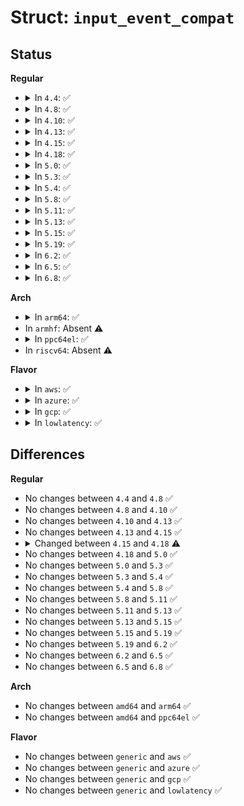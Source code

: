 # Struct: <code>input_event_compat</code>

## Status
<b>Regular</b>
<ul>
<li>
<details>
<summary>In <code>4.4</code>: ✅</summary>

```c
struct input_event_compat {
    struct compat_timeval time;
    __u16 type;
    __u16 code;
    __s32 value;
};
```
</details>
</li>
<li>
<details>
<summary>In <code>4.8</code>: ✅</summary>

```c
struct input_event_compat {
    struct compat_timeval time;
    __u16 type;
    __u16 code;
    __s32 value;
};
```
</details>
</li>
<li>
<details>
<summary>In <code>4.10</code>: ✅</summary>

```c
struct input_event_compat {
    struct compat_timeval time;
    __u16 type;
    __u16 code;
    __s32 value;
};
```
</details>
</li>
<li>
<details>
<summary>In <code>4.13</code>: ✅</summary>

```c
struct input_event_compat {
    struct compat_timeval time;
    __u16 type;
    __u16 code;
    __s32 value;
};
```
</details>
</li>
<li>
<details>
<summary>In <code>4.15</code>: ✅</summary>

```c
struct input_event_compat {
    struct compat_timeval time;
    __u16 type;
    __u16 code;
    __s32 value;
};
```
</details>
</li>
<li>
<details>
<summary>In <code>4.18</code>: ✅</summary>

```c
struct input_event_compat {
    compat_ulong_t sec;
    compat_ulong_t usec;
    __u16 type;
    __u16 code;
    __s32 value;
};
```
</details>
</li>
<li>
<details>
<summary>In <code>5.0</code>: ✅</summary>

```c
struct input_event_compat {
    compat_ulong_t sec;
    compat_ulong_t usec;
    __u16 type;
    __u16 code;
    __s32 value;
};
```
</details>
</li>
<li>
<details>
<summary>In <code>5.3</code>: ✅</summary>

```c
struct input_event_compat {
    compat_ulong_t sec;
    compat_ulong_t usec;
    __u16 type;
    __u16 code;
    __s32 value;
};
```
</details>
</li>
<li>
<details>
<summary>In <code>5.4</code>: ✅</summary>

```c
struct input_event_compat {
    compat_ulong_t sec;
    compat_ulong_t usec;
    __u16 type;
    __u16 code;
    __s32 value;
};
```
</details>
</li>
<li>
<details>
<summary>In <code>5.8</code>: ✅</summary>

```c
struct input_event_compat {
    compat_ulong_t sec;
    compat_ulong_t usec;
    __u16 type;
    __u16 code;
    __s32 value;
};
```
</details>
</li>
<li>
<details>
<summary>In <code>5.11</code>: ✅</summary>

```c
struct input_event_compat {
    compat_ulong_t sec;
    compat_ulong_t usec;
    __u16 type;
    __u16 code;
    __s32 value;
};
```
</details>
</li>
<li>
<details>
<summary>In <code>5.13</code>: ✅</summary>

```c
struct input_event_compat {
    compat_ulong_t sec;
    compat_ulong_t usec;
    __u16 type;
    __u16 code;
    __s32 value;
};
```
</details>
</li>
<li>
<details>
<summary>In <code>5.15</code>: ✅</summary>

```c
struct input_event_compat {
    compat_ulong_t sec;
    compat_ulong_t usec;
    __u16 type;
    __u16 code;
    __s32 value;
};
```
</details>
</li>
<li>
<details>
<summary>In <code>5.19</code>: ✅</summary>

```c
struct input_event_compat {
    compat_ulong_t sec;
    compat_ulong_t usec;
    __u16 type;
    __u16 code;
    __s32 value;
};
```
</details>
</li>
<li>
<details>
<summary>In <code>6.2</code>: ✅</summary>

```c
struct input_event_compat {
    compat_ulong_t sec;
    compat_ulong_t usec;
    __u16 type;
    __u16 code;
    __s32 value;
};
```
</details>
</li>
<li>
<details>
<summary>In <code>6.5</code>: ✅</summary>

```c
struct input_event_compat {
    compat_ulong_t sec;
    compat_ulong_t usec;
    __u16 type;
    __u16 code;
    __s32 value;
};
```
</details>
</li>
<li>
<details>
<summary>In <code>6.8</code>: ✅</summary>

```c
struct input_event_compat {
    compat_ulong_t sec;
    compat_ulong_t usec;
    __u16 type;
    __u16 code;
    __s32 value;
};
```
</details>
</li>
</ul>
<b>Arch</b>
<ul>
<li>
<details>
<summary>In <code>arm64</code>: ✅</summary>

```c
struct input_event_compat {
    compat_ulong_t sec;
    compat_ulong_t usec;
    __u16 type;
    __u16 code;
    __s32 value;
};
```
</details>
</li>
<li>
In <code>armhf</code>: Absent ⚠️
</li>
<li>
<details>
<summary>In <code>ppc64el</code>: ✅</summary>

```c
struct input_event_compat {
    compat_ulong_t sec;
    compat_ulong_t usec;
    __u16 type;
    __u16 code;
    __s32 value;
};
```
</details>
</li>
<li>
In <code>riscv64</code>: Absent ⚠️
</li>
</ul>
<b>Flavor</b>
<ul>
<li>
<details>
<summary>In <code>aws</code>: ✅</summary>

```c
struct input_event_compat {
    compat_ulong_t sec;
    compat_ulong_t usec;
    __u16 type;
    __u16 code;
    __s32 value;
};
```
</details>
</li>
<li>
<details>
<summary>In <code>azure</code>: ✅</summary>

```c
struct input_event_compat {
    compat_ulong_t sec;
    compat_ulong_t usec;
    __u16 type;
    __u16 code;
    __s32 value;
};
```
</details>
</li>
<li>
<details>
<summary>In <code>gcp</code>: ✅</summary>

```c
struct input_event_compat {
    compat_ulong_t sec;
    compat_ulong_t usec;
    __u16 type;
    __u16 code;
    __s32 value;
};
```
</details>
</li>
<li>
<details>
<summary>In <code>lowlatency</code>: ✅</summary>

```c
struct input_event_compat {
    compat_ulong_t sec;
    compat_ulong_t usec;
    __u16 type;
    __u16 code;
    __s32 value;
};
```
</details>
</li>
</ul>

## Differences
<b>Regular</b>
<ul>
<li>
No changes between <code>4.4</code> and <code>4.8</code> ✅
</li>
<li>
No changes between <code>4.8</code> and <code>4.10</code> ✅
</li>
<li>
No changes between <code>4.10</code> and <code>4.13</code> ✅
</li>
<li>
No changes between <code>4.13</code> and <code>4.15</code> ✅
</li>
<li>
<details>
<summary>Changed between <code>4.15</code> and <code>4.18</code> ⚠️</summary>
<ul>
<li>
<b>Field added. </b>
<code>compat_ulong_t sec</code>
</li>
<li>
<b>Field added. </b>
<code>compat_ulong_t usec</code>
</li>
<li>
<b>Field removed. </b>
<code>struct compat_timeval time</code>
</li>
</ul>
</details>
</li>
<li>
No changes between <code>4.18</code> and <code>5.0</code> ✅
</li>
<li>
No changes between <code>5.0</code> and <code>5.3</code> ✅
</li>
<li>
No changes between <code>5.3</code> and <code>5.4</code> ✅
</li>
<li>
No changes between <code>5.4</code> and <code>5.8</code> ✅
</li>
<li>
No changes between <code>5.8</code> and <code>5.11</code> ✅
</li>
<li>
No changes between <code>5.11</code> and <code>5.13</code> ✅
</li>
<li>
No changes between <code>5.13</code> and <code>5.15</code> ✅
</li>
<li>
No changes between <code>5.15</code> and <code>5.19</code> ✅
</li>
<li>
No changes between <code>5.19</code> and <code>6.2</code> ✅
</li>
<li>
No changes between <code>6.2</code> and <code>6.5</code> ✅
</li>
<li>
No changes between <code>6.5</code> and <code>6.8</code> ✅
</li>
</ul>
<b>Arch</b>
<ul>
<li>
No changes between <code>amd64</code> and <code>arm64</code> ✅
</li>
<li>
No changes between <code>amd64</code> and <code>ppc64el</code> ✅
</li>
</ul>
<b>Flavor</b>
<ul>
<li>
No changes between <code>generic</code> and <code>aws</code> ✅
</li>
<li>
No changes between <code>generic</code> and <code>azure</code> ✅
</li>
<li>
No changes between <code>generic</code> and <code>gcp</code> ✅
</li>
<li>
No changes between <code>generic</code> and <code>lowlatency</code> ✅
</li>
</ul>
